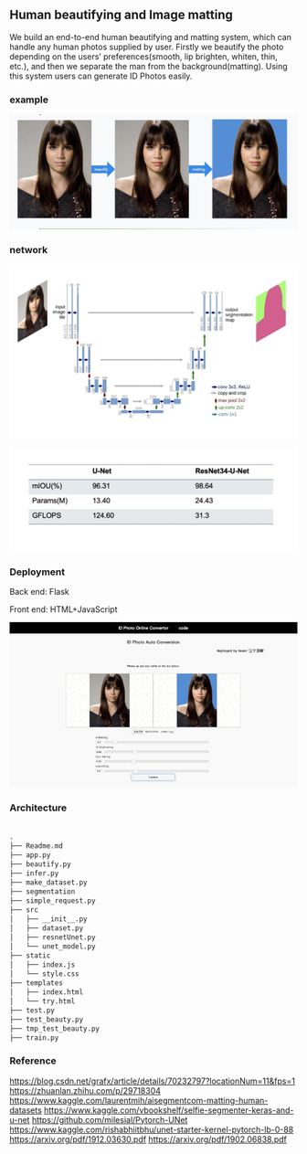 ## Human beautifying and Image matting
We build an end-to-end human beautifying and matting system, which can handle any human photos supplied by user. Firstly we beautify the photo depending on the users’ preferences(smooth, lip brighten, whiten, thin, etc.), and then we separate the man from the background(matting). Using this system users can generate ID Photos easily.
### example
![image](https://raw.githubusercontent.com/YuchaoZheng/readme_add_pic/master/images/example.jpg)

### network
![image](https://raw.githubusercontent.com/YuchaoZheng/readme_add_pic/master/images/network.jpg)

![image](https://raw.githubusercontent.com/YuchaoZheng/readme_add_pic/master/images/result.jpg)

### Deployment

Back end: Flask

Front end: HTML+JavaScript

![image](https://raw.githubusercontent.com/YuchaoZheng/readme_add_pic/master/images/web.jpg)

### Architecture

```angular2

.
├── Readme.md
├── app.py
├── beautify.py
├── infer.py
├── make_dataset.py
├── segmentation
├── simple_request.py
├── src
│   ├── __init__.py
│   ├── dataset.py
│   ├── resnetUnet.py
│   └── unet_model.py
├── static
│   ├── index.js
│   └── style.css
├── templates
│   ├── index.html
│   └── try.html
├── test.py
├── test_beauty.py
├── tmp_test_beauty.py
├── train.py
```

### Reference
https://blog.csdn.net/grafx/article/details/70232797?locationNum=11&fps=1
https://zhuanlan.zhihu.com/p/29718304
https://www.kaggle.com/laurentmih/aisegmentcom-matting-human-datasets
https://www.kaggle.com/vbookshelf/selfie-segmenter-keras-and-u-net
https://github.com/milesial/Pytorch-UNet
https://www.kaggle.com/rishabhiitbhu/unet-starter-kernel-pytorch-lb-0-88
https://arxiv.org/pdf/1912.03630.pdf
https://arxiv.org/pdf/1902.06838.pdf